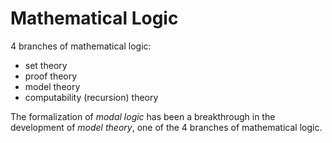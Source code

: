 # Mathematical Logic

4 branches of mathematical logic:
- set theory
- proof theory
- model theory
- computability (recursion) theory

The formalization of *modal logic* has been a breakthrough in the development of *model theory*, one of the 4 branches of mathematical logic.
